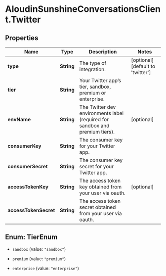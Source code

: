 # AloudinSunshineConversationsClient.Twitter

## Properties

Name | Type | Description | Notes
------------ | ------------- | ------------- | -------------
**type** | **String** | The type of integration. | [optional] [default to &#39;twitter&#39;]
**tier** | **String** | Your Twitter app’s tier, sandbox, premium or enterprise. | 
**envName** | **String** | The Twitter dev environments label (required for sandbox and premium tiers). | [optional] 
**consumerKey** | **String** | The consumer key for your Twitter app. | 
**consumerSecret** | **String** | The consumer key secret for your Twitter app. | 
**accessTokenKey** | **String** | The access token key obtained from your user via oauth. | [optional] 
**accessTokenSecret** | **String** | The access token secret obtained from your user via oauth. | 



## Enum: TierEnum


* `sandbox` (value: `"sandbox"`)

* `premium` (value: `"premium"`)

* `enterprise` (value: `"enterprise"`)




